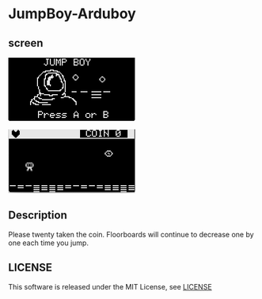 # JumpBoy-Arduboy

## screen

![title](https://github.com/t-iwasaki/arduboy-JumpBoy/blob/master/docs/image/title.png?raw=true "title")

![title](https://github.com/t-iwasaki/arduboy-JumpBoy/blob/master/docs/image/stage1.png?raw=true "stage1")

## Description

Please twenty taken the coin.
Floorboards will continue to decrease one by one each time you jump.

## LICENSE
 
This software is released under the MIT License, see [LICENSE](LICENSE)

